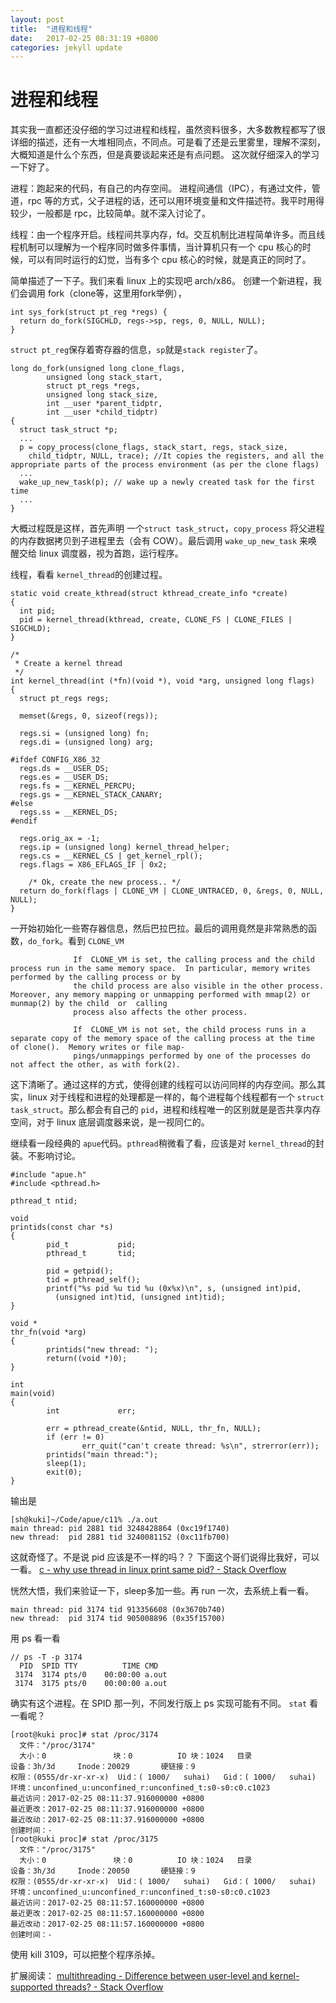 ```yaml
---
layout: post
title:  "进程和线程"
date:   2017-02-25 08:31:19 +0800
categories: jekyll update
---
```


# 进程和线程
其实我一直都还没仔细的学习过进程和线程，虽然资料很多，大多数教程都写了很详细的描述，还有一大堆相同点，不同点。可是看了还是云里雾里，理解不深刻，大概知道是什么个东西，但是真要谈起来还是有点问题。
这次就仔细深入的学习一下好了。

进程：跑起来的代码，有自己的内存空间。
进程间通信（IPC），有通过文件，管道，rpc 等的方式，父子进程的话，还可以用环境变量和文件描述符。我平时用得较少，一般都是 rpc，比较简单。就不深入讨论了。

线程：由一个程序开启。线程间共享内存，fd。交互机制比进程简单许多。而且线程机制可以理解为一个程序同时做多件事情，当计算机只有一个 cpu 核心的时候，可以有同时运行的幻觉，当有多个 cpu 核心的时候，就是真正的同时了。

简单描述了一下子。我们来看 linux 上的实现吧 arch/x86。
创建一个新进程，我们会调用 fork（clone等，这里用fork举例），
```
int sys_fork(struct pt_reg *regs) {
  return do_fork(SIGCHLD, regs->sp, regs, 0, NULL, NULL);
}
```
`struct pt_reg`保存着寄存器的信息，`sp`就是`stack register`了。
```
long do_fork(unsigned long clone_flags,
        unsigned long stack_start,
        struct pt_regs *regs,
        unsigned long stack_size,
        int __user *parent_tidptr,
        int __user *child_tidptr)
{
  struct task_struct *p;
  ...
  p = copy_process(clone_flags, stack_start, regs, stack_size,
    child_tidptr, NULL, trace); //It copies the registers, and all the appropriate parts of the process environment (as per the clone flags)
  ...
  wake_up_new_task(p); // wake up a newly created task for the first time
  ...
}
```
大概过程既是这样，首先声明 一个`struct task_struct`，`copy_process` 将父进程的内存数据拷贝到子进程里去（会有 COW）。最后调用 `wake_up_new_task` 来唤醒交给 linux 调度器，视为首跑，运行程序。

线程，看看 `kernel_thread`的创建过程。
```
static void create_kthread(struct kthread_create_info *create)
{
  int pid;
  pid = kernel_thread(kthread, create, CLONE_FS | CLONE_FILES | SIGCHLD);
}

/*
 * Create a kernel thread
 */
int kernel_thread(int (*fn)(void *), void *arg, unsigned long flags)
{
  struct pt_regs regs;

  memset(&regs, 0, sizeof(regs));

  regs.si = (unsigned long) fn;
  regs.di = (unsigned long) arg;

#ifdef CONFIG_X86_32
  regs.ds = __USER_DS;
  regs.es = __USER_DS;
  regs.fs = __KERNEL_PERCPU;
  regs.gs = __KERNEL_STACK_CANARY;
#else
  regs.ss = __KERNEL_DS;
#endif

  regs.orig_ax = -1;
  regs.ip = (unsigned long) kernel_thread_helper;
  regs.cs = __KERNEL_CS | get_kernel_rpl();
  regs.flags = X86_EFLAGS_IF | 0x2;

	/* Ok, create the new process.. */
  return do_fork(flags | CLONE_VM | CLONE_UNTRACED, 0, &regs, 0, NULL, NULL);
}

```
一开始初始化一些寄存器信息，然后巴拉巴拉。最后的调用竟然是非常熟悉的函数，`do_fork`。看到 `CLONE_VM`
```
              If  CLONE_VM is set, the calling process and the child process run in the same memory space.  In particular, memory writes performed by the calling process or by
              the child process are also visible in the other process.  Moreover, any memory mapping or unmapping performed with mmap(2) or munmap(2) by the child  or  calling
              process also affects the other process.

              If  CLONE_VM is not set, the child process runs in a separate copy of the memory space of the calling process at the time of clone().  Memory writes or file map-
              pings/unmappings performed by one of the processes do not affect the other, as with fork(2).

```
这下清晰了。通过这样的方式，使得创建的线程可以访问同样的内存空间。那么其实，linux 对于线程和进程的处理都是一样的，每个进程每个线程都有一个 `struct task_struct`。那么都会有自己的 `pid`，进程和线程唯一的区别就是是否共享内存空间，对于 linux 底层调度器来说，是一视同仁的。

继续看一段经典的 `apue`代码。`pthread`稍微看了看，应该是对 `kernel_thread`的封装。不影响讨论。
```
#include "apue.h"
#include <pthread.h>

pthread_t ntid;

void
printids(const char *s)
{
        pid_t           pid;
        pthread_t       tid;

        pid = getpid();
        tid = pthread_self();
        printf("%s pid %u tid %u (0x%x)\n", s, (unsigned int)pid,
          (unsigned int)tid, (unsigned int)tid);
}

void *
thr_fn(void *arg)
{
        printids("new thread: ");
        return((void *)0);
}

int
main(void)
{
        int             err;

        err = pthread_create(&ntid, NULL, thr_fn, NULL);
        if (err != 0)
                err_quit("can't create thread: %s\n", strerror(err));
        printids("main thread:");
        sleep(1);
        exit(0);
}
```

输出是
```
[sh@kuki]~/Code/apue/c11% ./a.out
main thread: pid 2881 tid 3248428864 (0xc19f1740)
new thread:  pid 2881 tid 3240081152 (0xc11fb700)
```
这就奇怪了。不是说 pid 应该是不一样的吗？？
下面这个哥们说得比我好，可以一看。
[c - why use thread in linux print same pid? - Stack Overflow](http://stackoverflow.com/questions/18018419/why-use-thread-in-linux-print-same-pid)

恍然大悟，我们来验证一下，sleep多加一些。再 run 一次，去系统上看一看。
```
main thread: pid 3174 tid 913356608 (0x3670b740)
new thread:  pid 3174 tid 905008896 (0x35f15700)
```
用 ps 看一看
```
// ps -T -p 3174
  PID  SPID TTY          TIME CMD
 3174  3174 pts/0    00:00:00 a.out
 3174  3175 pts/0    00:00:00 a.out
```
确实有这个进程。在 SPID 那一列，不同发行版上 ps 实现可能有不同。
`stat` 看一看呢？
```
[root@kuki proc]# stat /proc/3174
  文件："/proc/3174"
  大小：0               块：0          IO 块：1024   目录
设备：3h/3d     Inode：20029       硬链接：9
权限：(0555/dr-xr-xr-x)  Uid：( 1000/   suhai)   Gid：( 1000/   suhai)
环境：unconfined_u:unconfined_r:unconfined_t:s0-s0:c0.c1023
最近访问：2017-02-25 08:11:37.916000000 +0800
最近更改：2017-02-25 08:11:37.916000000 +0800
最近改动：2017-02-25 08:11:37.916000000 +0800
创建时间：-
[root@kuki proc]# stat /proc/3175
  文件："/proc/3175"
  大小：0               块：0          IO 块：1024   目录
设备：3h/3d     Inode：20050       硬链接：9
权限：(0555/dr-xr-xr-x)  Uid：( 1000/   suhai)   Gid：( 1000/   suhai)
环境：unconfined_u:unconfined_r:unconfined_t:s0-s0:c0.c1023
最近访问：2017-02-25 08:11:57.160000000 +0800
最近更改：2017-02-25 08:11:57.160000000 +0800
最近改动：2017-02-25 08:11:57.160000000 +0800
创建时间：-

```
使用 kill 3109，可以把整个程序杀掉。

扩展阅读：
[multithreading - Difference between user-level and kernel-supported threads? - Stack Overflow](http://stackoverflow.com/a/15984127/2016779)
